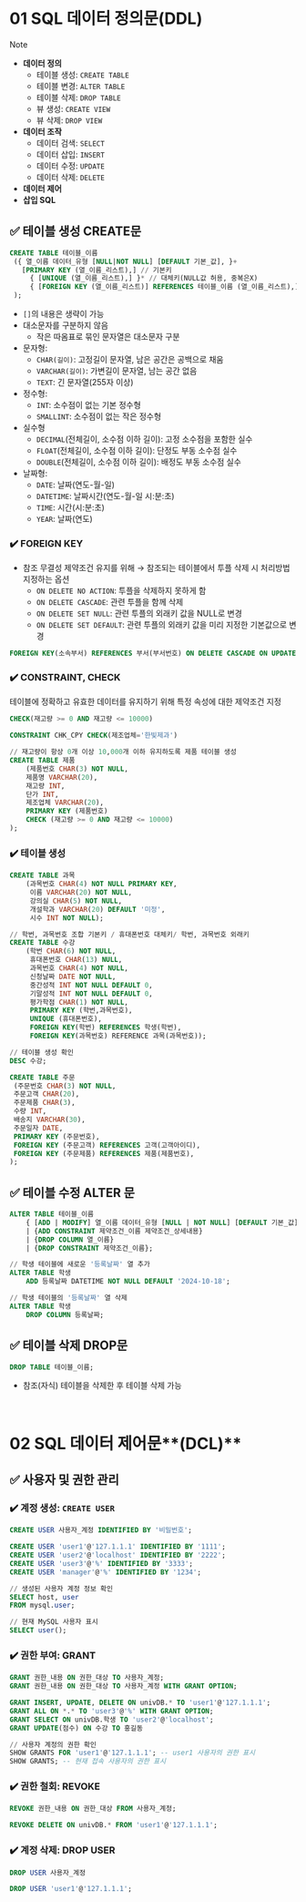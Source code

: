 # 01 SQL 데이터 정의문(DDL)

> [!NOTE]
>
> - **데이터 정의**
>   - 테이블 생성: `CREATE TABLE`
>   - 테이블 변경: `ALTER TABLE`
>   - 테이블 삭제: `DROP TABLE`
>   - 뷰 생성: `CREATE VIEW`
>   - 뷰 삭제: `DROP VIEW`
> - **데이터 조작**
>   - 데이터 검색: `SELECT`
>   - 데이터 삽입: `INSERT`
>   - 데이터 수정: `UPDATE`
>   - 데이터 삭제: `DELETE`
> - **데이터 제어**
> - **삽입 SQL**

## ✅ 테이블 생성 CREATE문

```sql
CREATE TABLE 테이블_이름
 ({ 열_이름 데이터_유형 [NULL|NOT NULL] [DEFAULT 기본_값], }+
   [PRIMARY KEY (열_이름_리스트),] // 기본키
	 { [UNIQUE (열_이름_리스트),] }* // 대체키(NULL값 허용, 중복은X)
	 { [FOREIGN KEY (열_이름_리스트)] REFERENCES 테이블_이름 (열_이름_리스트),] }* // 외래키
 );
```

- `[]`의 내용은 생략이 가능
- 대소문자를 구분하지 않음
  - 작은 따옴표로 묶인 문자열은 대소문자 구분
- 문자형:
  - `CHAR(길이)`: 고정길이 문자열, 남은 공간은 공백으로 채움
  - `VARCHAR(길이)`: 가변길이 문자열, 남는 공간 없음
  - `TEXT`: 긴 문자열(255자 이상)
- 정수형:
  - `INT`: 소수점이 없는 기본 정수형
  - `SMALLINT`: 소수점이 없는 작은 정수형
- 실수형
  - `DECIMAL`(전체길이, 소수점 이하 길이): 고정 소수점을 포함한 실수
  - `FLOAT`(전체길이, 소수점 이하 길이): 단정도 부동 소수점 실수
  - `DOUBLE`(전체길이, 소수점 이하 길이): 배정도 부동 소수점 실수
- 날짜형:
  - `DATE`: 날짜(연도-월-일)
  - `DATETIME`: 날짜시간(연도-월-일 시:분:초)
  - `TIME`: 시간(시:분:초)
  - `YEAR`: 날짜(연도)

### ✔️ FOREIGN KEY

- 참조 무결성 제약조건 유지를 위해 → 참조되는 테이블에서 투플 삭제 시 처리방법 지정하는 옵션
  - `ON DELETE NO ACTION`: 투플을 삭제하지 못하게 함
  - `ON DELETE CASCADE`: 관련 투플을 함께 삭제
  - `ON DELETE SET NULL`: 관련 투플의 외래키 값을 NULL로 변경
  - `ON DELETE SET DEFAULT`: 관련 투플의 외래키 값을 미리 지정한 기본값으로 변경

```sql
FOREIGN KEY(소속부서) REFERENCES 부서(부서번호) ON DELETE CASCADE ON UPDATE CASCADE
```

### ✔️ CONSTRAINT, CHECK

테이블에 정확하고 유효한 데이터를 유지하기 위해 특정 속성에 대한 제약조건 지정

```sql
CHECK(재고량 >= 0 AND 재고량 <= 10000)

CONSTRAINT CHK_CPY CHECK(제조업체='한빛제과')

// 재고량이 항상 0개 이상 10,000개 이하 유지하도록 제품 테이블 생성
CREATE TABLE 제품
	(제품번호 CHAR(3) NOT NULL,
	제품명 VARCHAR(20),
	재고량 INT,
	단가 INT,
	제조업체 VARCHAR(20),
	PRIMARY KEY (제품번호)
	CHECK (재고량 >= 0 AND 재고량 <= 10000)
);
```

### ✔️ 테이블 생성

```sql
CREATE TABLE 과목
	(과목번호 CHAR(4) NOT NULL PRIMARY KEY,
	 이름 VARCHAR(20) NOT NULL,
	 강의실 CHAR(5) NOT NULL,
	 개설학과 VARCHAR(20) DEFAULT '미정',
	 시수 INT NOT NULL);

// 학번, 과목번호 조합 기본키 / 휴대폰번호 대체키/ 학번, 과목번호 외래키
CREATE TABLE 수강
	(학번 CHAR(6) NOT NULL,
	 휴대폰번호 CHAR(13) NULL,
	 과목번호 CHAR(4) NOT NULL,
	 신청날짜 DATE NOT NULL,
	 중간성적 INT NOT NULL DEFAULT 0,
	 기말성적 INT NOT NULL DEFAULT 0,
	 평가학점 CHAR(1) NOT NULL,
	 PRIMARY KEY (학번,과목번호),
	 UNIQUE (휴대폰번호),
	 FOREIGN KEY(학번) REFERENCES 학생(학번),
	 FOREIGN KEY(과목번호) REFERENCE 과목(과목번호));

// 테이블 생성 확인
DESC 수강;

CREATE TABLE 주문
 (주문번호 CHAR(3) NOT NULL,
 주문고객 CHAR(20),
 주문제품 CHAR(3),
 수량 INT,
 배송지 VARCHAR(30),
 주문일자 DATE,
 PRIMARY KEY (주문번호),
 FOREIGN KEY (주문고객) REFERENCES 고객(고객아이디),
 FOREIGN KEY (주문제품) REFERENCES 제품(제품번호),
);
```

## ✅ 테이블 수정 ALTER 문

```sql
ALTER TABLE 테이블_이름
	{ [ADD | MODIFY] 열_이름 데이터_유형 [NULL | NOT NULL] [DEFAULT 기본_값]}
	| {ADD CONSTRAINT 제약조건_이름 제약조건_상세내용}
	| {DROP COLUMN 열_이름}
	| {DROP CONSTRAINT 제약조건_이름};
```

```sql
// 학생 테이블에 새로운 '등록날짜' 열 추가
ALTER TABLE 학생
	ADD 등록날짜 DATETIME NOT NULL DEFAULT '2024-10-18';

// 학생 테이블의 '등록날짜' 열 삭제
ALTER TABLE 학생
	DROP COLUMN 등록날짜;
```

## ✅ 테이블 삭제 DROP문

```sql
DROP TABLE 테이블_이름;
```

- 참조(자식) 테이블을 삭제한 후 테이블 삭제 가능

<br />

# 02 SQL 데이터 제어문**(DCL)**

## ✅ 사용자 및 권한 관리

### ✔️ 계정 생성: `CREATE USER`

```sql
CREATE USER 사용자_계정 IDENTIFIED BY '비밀번호';
```

```sql
CREATE USER 'user1'@'127.1.1.1' IDENTIFIED BY '1111';
CREATE USER 'user2'@'localhost' IDENTIFIED BY '2222';
CREATE USER 'user3'@'%' IDENTIFIED BY '3333';
CREATE USER 'manager'@'%' IDENTIFIED BY '1234';

// 생성된 사용자 계정 정보 확인
SELECT host, user
FROM mysql.user;

// 현재 MySQL 사용자 표시
SELECT user();
```

### ✔️ 권한 부여: GRANT

```sql
GRANT 권한_내용 ON 권한_대상 TO 사용자_계정;
GRANT 권한_내용 ON 권한_대상 TO 사용자_계정 WITH GRANT OPTION;
```

```sql
GRANT INSERT, UPDATE, DELETE ON univDB.* TO 'user1'@'127.1.1.1';
GRANT ALL ON *.* TO 'user3'@'%' WITH GRANT OPTION;
GRANT SELECT ON univDB.학생 TO 'user2'@'localhost';
GRANT UPDATE(점수) ON 수강 TO 홍길동

// 사용자 계정의 권한 확인
SHOW GRANTS FOR 'user1'@'127.1.1.1'; -- user1 사용자의 권한 표시
SHOW GRANTS; -- 현재 접속 사용자의 권한 표시
```

### ✔️ 권한 철회: REVOKE

```sql
REVOKE 권한_내용 ON 권한_대상 FROM 사용자_계정;
```

```sql
REVOKE DELETE ON univDB.* FROM 'user1'@'127.1.1.1';
```

### ✔️ 계정 삭제: DROP USER

```sql
DROP USER 사용자_계정
```

```sql
DROP USER 'user1'@'127.1.1.1';
```
